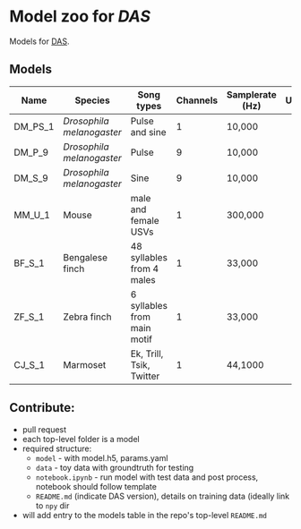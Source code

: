 # Model zoo for _DAS_
Models for [DAS](https://github.com/janclemenslab/das).


## Models

| Name    |Species                  | Song types                   | Channels | Samplerate (Hz)| URL   | Reference |
|----------|          ---------------|-----------------------------|---------|----------------|-------|----------|
| DM_PS_1 | _Drosophila melanogaster_ | Pulse and sine               | 1       | 10,000          |       |         |
| DM_P_9  | _Drosophila melanogaster_ | Pulse                       | 9       | 10,000          |       |         |
| DM_S_9  | _Drosophila melanogaster_ | Sine                        | 9       | 10,000          |       |         |
| MM_U_1  | Mouse                  | male and female USVs        | 1       | 300,000          |       |         |
| BF_S_1  |Bengalese finch            | 48 syllables from 4 males    | 1       | 33,000          |       |         |
| ZF_S_1  |Zebra finch                | 6 syllables from main motif   | 1       | 33,000          |       |         |
| CJ_S_1  |Marmoset                 | Ek, Trill, Tsik, Twitter       | 1       | 44,1000          |       |         |


## Contribute:
- pull request
- each top-level folder is a model
- required structure:
    - `model` - with model.h5, params.yaml
    - `data` - toy data with groundtruth for testing
    - `notebook.ipynb` - run model with test data and post process, notebook should follow template
    - `README.md` (indicate DAS version), details on training data (ideally link to `npy` dir
- will add entry to the models table in the repo's top-level `README.md`